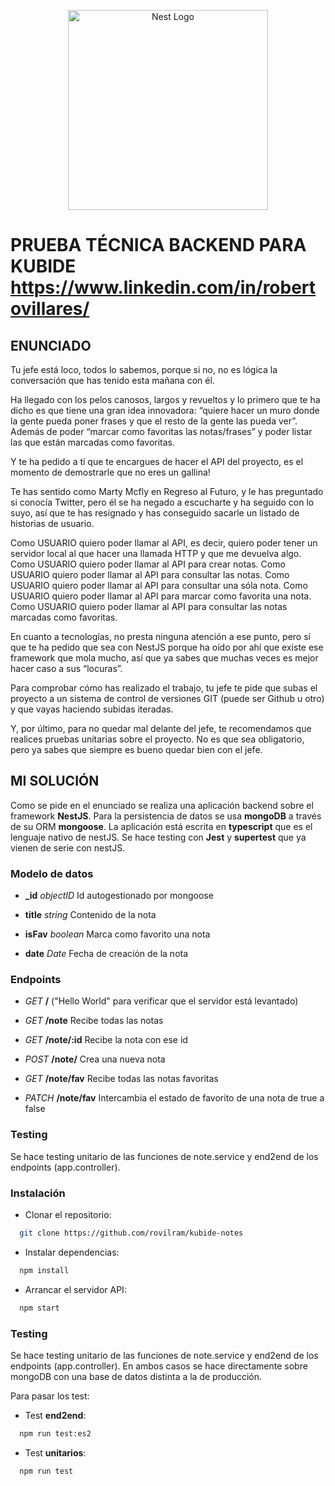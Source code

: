 <p align="center">
  <a href="http://nestjs.com/" target="blank"><img src="https://nestjs.com/img/logo_text.svg" width="320" alt="Nest Logo" /></a>
</p>


# PRUEBA TÉCNICA BACKEND PARA KUBIDE https://www.linkedin.com/in/robertovillares/

## ENUNCIADO

Tu jefe está loco, todos lo sabemos, porque si no, no es lógica la conversación que has tenido esta mañana con él.

Ha llegado con los pelos canosos, largos y revueltos y lo primero que te ha dicho es que tiene una gran idea innovadora: “quiere hacer un muro donde la gente pueda poner frases y que el resto de la gente las pueda ver”. Además de poder “marcar como favoritas las notas/frases” y poder listar las que están marcadas como favoritas.

Y te ha pedido a tí que te encargues de hacer el API del proyecto, es el momento de demostrarle que no eres un gallina!

Te has sentido como Marty Mcfly en Regreso al Futuro, y le has preguntado si conocía Twitter, pero él se ha negado a escucharte y ha seguido con lo suyo, así que te has resignado y has conseguido sacarle un listado de historias de usuario.

Como USUARIO quiero poder llamar al API, es decir, quiero poder tener un servidor local al que hacer una llamada HTTP y que me devuelva algo.
Como USUARIO quiero poder llamar al API para crear notas.
Como USUARIO quiero poder llamar al API para consultar las notas.
Como USUARIO quiero poder llamar al API para consultar una sóla nota.
Como USUARIO quiero poder llamar al API para marcar como favorita una nota.
Como USUARIO quiero poder llamar al API para consultar las notas marcadas como favoritas.

En cuanto a tecnologías, no presta ninguna atención a ese punto, pero sí que te ha pedido que sea con NestJS porque ha oído por ahí que existe ese framework que mola mucho, así que ya sabes que muchas veces es mejor hacer caso a sus “locuras”.

Para comprobar cómo has realizado el trabajo, tu jefe te pide que subas el proyecto a un sistema de control de versiones GIT (puede ser Github u otro) y que vayas haciendo subidas iteradas.

Y, por último, para no quedar mal delante del jefe, te recomendamos que realices pruebas unitarias sobre el proyecto. No es que sea obligatorio, pero ya sabes que siempre es bueno quedar bien con el jefe.

## MI SOLUCIÓN

Como se pide en el enunciado se realiza una aplicación backend sobre el framework **NestJS**. Para la persistencia de datos se usa **mongoDB** a través de su ORM **mongoose**. La aplicación está escrita en **typescript** que es el lenguaje nativo de nestJS.
Se hace testing con **Jest** y **supertest** que ya vienen de serie con nestJS.

### Modelo de datos

* **_id** *objectID* Id autogestionado por mongoose

* **title** *string* Contenido de la nota

* **isFav** *boolean* Marca como favorito una nota

* **date** *Date* Fecha de creación de la nota


### Endpoints

* *GET* **/** ("Hello World" para verificar que el servidor está levantado)

* *GET* **/note** Recibe todas las notas

* *GET* **/note/:id** Recibe la nota con ese id

* *POST* **/note/** Crea una nueva nota

* *GET* **/note/fav** Recibe todas las notas favoritas

* *PATCH* **/note/fav** Intercambia el estado de favorito de una nota de true a false


### Testing

Se hace testing unitario de las funciones de note.service y end2end de los endpoints (app.controller).

### Instalación

* Clonar el repositorio:

```bash
  git clone https://github.com/rovilram/kubide-notes
```

* Instalar dependencias:

```bash
  npm install
```

* Arrancar el servidor API:
```bash
  npm start
```

### Testing

Se hace testing unitario de las funciones de note.service y end2end de los endpoints (app.controller). En ambos casos se hace directamente sobre mongoDB con una base de datos distinta a la de producción.

Para pasar los test:

* Test **end2end**: 
```bash
  npm run test:es2
```

* Test **unitarios**:
```bash
  npm run test
```
